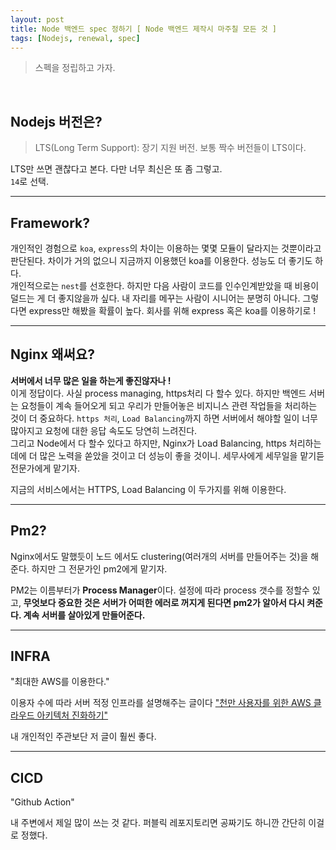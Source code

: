 ```yaml
---
layout: post
title: Node 백엔드 spec 정하기 [ Node 백엔드 제작시 마주칠 모든 것 ]
tags: [Nodejs, renewal, spec]
---
```


> 스펙을 정립하고 가자.

<br>

## Nodejs 버전은?
>LTS(Long Term Support): 장기 지원 버전. 보통 짝수 버전들이 LTS이다.

LTS만 쓰면 괜찮다고 본다. 다만 너무 최신은 또 좀 그렇고.<br>`14`로 선택.

---

## Framework?

개인적인 경험으로 `koa`, `express`의 차이는 이용하는 몇몇 모듈이 달라지는 것뿐이라고 판단된다. 차이가 거의 없으니 지금까지 이용했던 koa를 이용한다. 성능도 더 좋기도 하다. <br>
개인적으로는 `nest`를 선호한다. 하지만 다음 사람이 코드를 인수인계받았을 때 비용이 덜드는 게 더 좋지않을까 싶다. 내 자리를 메꾸는 사람이 시니어는 분명히 아니다. 그렇다면 express만 해봤을 확률이 높다. 회사를 위해 express 혹은 koa를 이용하기로 !

---

## Nginx 왜써요?

**서버에서 너무 많은 일을 하는게 좋진않자나 !**<br>
이게 정답이다. 사실 process managing, https처리 다 할수 있다. 하지만 백엔드 서버는 요청들이 계속 들어오게 되고 우리가 만들어놓은 비지니스 관련 작업들을 처리하는 것이 더 중요하다. `https 처리`, `Load Balancing`까지 하면 서버에서 해야할 일이 너무 많아지고 요청에 대한 응답 속도도 당연히 느려진다.<br>
그리고 Node에서 다 할수 있다고 하지만, Nginx가 Load Balancing, https 처리하는데에 더 많은 노력을 쏟았을 것이고 더 성능이 좋을 것이니. 세무사에게 세무일을 맡기듣 전문가에게 맡기자.

지금의 서비스에서는 HTTPS, Load Balancing 이 두가지를 위해 이용한다.

---

## Pm2?

Nginx에서도 말했듯이 노드 에서도 clustering(여러개의 서버를 만들어주는 것)을 해준다. 하지만 그 전문가인 pm2에게 맡기자.

PM2는 이름부터가 **Process Manager**이다. 설정에 따라 process 갯수를 정할수 있고, **무엇보다 중요한 것은 서버가 어떠한 에러로 꺼지게 된다면 pm2가 알아서 다시 켜준다. 계속 서버를 살아있게 만들어준다.**

---

## INFRA
"최대한 AWS를 이용한다."

이용자 수에 따라 서버 적정 인프라를 설명해주는 글이다 ["천만 사용자를 위한 AWS 클라우드 아키텍처 진화하기"](https://www.slideshare.net/awskorea/aws-cloud-architecture-evolution-for-one-thousand-users-changsu-lee)

내 개인적인 주관보단 저 글이 훨씬 좋다.

---

## CICD
"Github Action"

내 주변에서 제일 많이 쓰는 것 같다. 퍼블릭 레포지토리면 공짜기도 하니깐 간단히 이걸로 정했다.